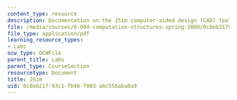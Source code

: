 ```yaml
---
content_type: resource
description: Documentation on the JSim computer-aided design (CAD) tool.
file: /media/courses/6-004-computation-structures-spring-2009/0c8eb21793c1fb46f083a6c556aba8a9_MIT6_004s09_lab_tool_jsim.pdf
file_type: application/pdf
learning_resource_types:
- Labs
ocw_type: OCWFile
parent_title: Labs
parent_type: CourseSection
resourcetype: Document
title: JSim
uid: 0c8eb217-93c1-fb46-f083-a6c556aba8a9
---
```

